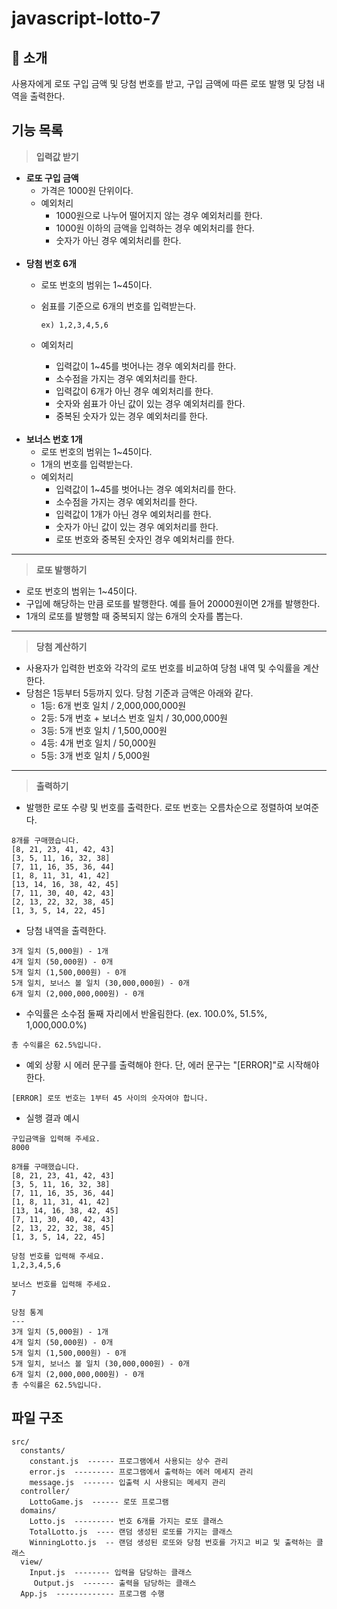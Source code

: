 # javascript-lotto-7
## 📝 소개
사용자에게 로또 구입 금액 및 당첨 번호를 받고, 구입 금액에 따른 로또 발행 및 당첨 내역을 출력한다.

## 기능 목록
> **입력값 받기**

  - **로또 구입 금액**
    - 가격은 1000원 단위이다.
    - 예외처리
      - 1000원으로 나누어 떨어지지 않는 경우 예외처리를 한다.  
      - 1000원 이하의 금액을 입력하는 경우 예외처리를 한다.
      - 숫자가 아닌 경우 예외처리를 한다.  
    <br/>
  - **당첨 번호 6개**
    -  로또 번호의 범위는 1~45이다.
    -  쉼표를 기준으로 6개의 번호를 입력받는다.
      
       ```
       ex) 1,2,3,4,5,6
       ```
     - 예외처리
       - 입력값이 1~45를 벗어나는 경우 예외처리를 한다.
       - 소수점을 가지는 경우 예외처리를 한다.
       - 입력값이 6개가 아닌 경우 예외처리를 한다.
       - 숫자와 쉼표가 아닌 값이 있는 경우 예외처리를 한다.
       - 중복된 숫자가 있는 경우 예외처리를 한다.
    <br/>     
  - **보너스 번호 1개**
    - 로또 번호의 범위는 1~45이다.
    - 1개의 번호를 입력받는다.
    - 예외처리
      - 입력값이 1~45를 벗어나는 경우 예외처리를 한다.
       - 소수점을 가지는 경우 예외처리를 한다.
       - 입력값이 1개가 아닌 경우 예외처리를 한다.
       - 숫자가 아닌 값이 있는 경우 예외처리를 한다.
       - 로또 번호와 중복된 숫자인 경우 예외처리를 한다.
---
>  **로또 발행하기**  


- 로또 번호의 범위는 1~45이다.
- 구입에 해당하는 만큼 로또를 발행한다. 예를 들어 20000원이면 2개를 발행한다.
- 1개의 로또를 발행할 때 중복되지 않는 6개의 숫자를 뽑는다.
---

>  **당첨 계산하기**
- 사용자가 입력한 번호와 각각의 로또 번호를 비교하여 당첨 내역 및 수익률을 계산한다.
- 당첨은 1등부터 5등까지 있다. 당첨 기준과 금액은 아래와 같다.
  - 1등: 6개 번호 일치 / 2,000,000,000원
  - 2등: 5개 번호 + 보너스 번호 일치 / 30,000,000원
  - 3등: 5개 번호 일치 / 1,500,000원
  - 4등: 4개 번호 일치 / 50,000원
  - 5등: 3개 번호 일치 / 5,000원
---

> **출력하기**
- 발행한 로또 수량 및 번호를 출력한다. 로또 번호는 오름차순으로 정렬하여 보여준다.
```
8개를 구매했습니다.
[8, 21, 23, 41, 42, 43]
[3, 5, 11, 16, 32, 38]
[7, 11, 16, 35, 36, 44]
[1, 8, 11, 31, 41, 42]
[13, 14, 16, 38, 42, 45]
[7, 11, 30, 40, 42, 43]
[2, 13, 22, 32, 38, 45]
[1, 3, 5, 14, 22, 45]
```
- 당첨 내역을 출력한다.
```
3개 일치 (5,000원) - 1개
4개 일치 (50,000원) - 0개
5개 일치 (1,500,000원) - 0개
5개 일치, 보너스 볼 일치 (30,000,000원) - 0개
6개 일치 (2,000,000,000원) - 0개
```
- 수익률은 소수점 둘째 자리에서 반올림한다. (ex. 100.0%, 51.5%, 1,000,000.0%)
```
총 수익률은 62.5%입니다.
```
- 예외 상황 시 에러 문구를 출력해야 한다. 단, 에러 문구는 "[ERROR]"로 시작해야 한다.
```
[ERROR] 로또 번호는 1부터 45 사이의 숫자여야 합니다.
```
- 실행 결과 예시
```
구입금액을 입력해 주세요.
8000

8개를 구매했습니다.
[8, 21, 23, 41, 42, 43] 
[3, 5, 11, 16, 32, 38] 
[7, 11, 16, 35, 36, 44] 
[1, 8, 11, 31, 41, 42] 
[13, 14, 16, 38, 42, 45] 
[7, 11, 30, 40, 42, 43] 
[2, 13, 22, 32, 38, 45] 
[1, 3, 5, 14, 22, 45]

당첨 번호를 입력해 주세요.
1,2,3,4,5,6

보너스 번호를 입력해 주세요.
7

당첨 통계
---
3개 일치 (5,000원) - 1개
4개 일치 (50,000원) - 0개
5개 일치 (1,500,000원) - 0개
5개 일치, 보너스 볼 일치 (30,000,000원) - 0개
6개 일치 (2,000,000,000원) - 0개
총 수익률은 62.5%입니다.
```

## 파일 구조
```
src/
  constants/
    constant.js  ------ 프로그램에서 사용되는 상수 관리
    error.js  --------- 프로그램에서 출력하는 에러 메세지 관리
    message.js  ------- 입출력 시 사용되는 메세지 관리
  controller/
    LottoGame.js  ------ 로또 프로그램
  domains/
    Lotto.js  --------- 번호 6개를 가지는 로또 클래스
    TotalLotto.js  ---- 랜덤 생성된 로또를 가지는 클래스
    WinningLotto.js  -- 랜덤 생성된 로또와 당첨 번호를 가지고 비교 및 출력하는 클래스
  view/
    Input.js  -------- 입력을 담당하는 클래스
     Output.js  ------- 출력을 담당하는 클래스
  App.js  ------------- 프로그램 수행
```
